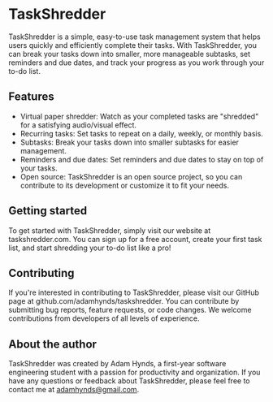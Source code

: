 # TaskShredder

TaskShredder is a simple, easy-to-use task management system that helps users quickly and efficiently complete their tasks. With TaskShredder, you can break your tasks down into smaller, more manageable subtasks, set reminders and due dates, and track your progress as you work through your to-do list.

## Features

- Virtual paper shredder: Watch as your completed tasks are "shredded" for a satisfying audio/visual effect.
- Recurring tasks: Set tasks to repeat on a daily, weekly, or monthly basis.
- Subtasks: Break your tasks down into smaller subtasks for easier management.
- Reminders and due dates: Set reminders and due dates to stay on top of your tasks.
- Open source: TaskShredder is an open source project, so you can contribute to its development or customize it to fit your needs.

## Getting started

To get started with TaskShredder, simply visit our website at taskshredder.com. You can sign up for a free account, create your first task list, and start shredding your to-do list like a pro!

## Contributing

If you're interested in contributing to TaskShredder, please visit our GitHub page at github.com/adamhynds/taskshredder. You can contribute by submitting bug reports, feature requests, or code changes. We welcome contributions from developers of all levels of experience.

## About the author

TaskShredder was created by Adam Hynds, a first-year software engineering student with a passion for productivity and organization. If you have any questions or feedback about TaskShredder, please feel free to contact me at adamhynds@gmail.com.
